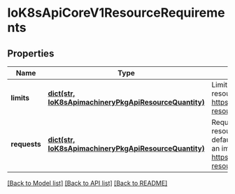 # IoK8sApiCoreV1ResourceRequirements

## Properties
Name | Type | Description | Notes
------------ | ------------- | ------------- | -------------
**limits** | [**dict(str, IoK8sApimachineryPkgApiResourceQuantity)**](IoK8sApimachineryPkgApiResourceQuantity.md) | Limits describes the maximum amount of compute resources allowed. More info: https://kubernetes.io/docs/concepts/configuration/manage-resources-containers/ | [optional] 
**requests** | [**dict(str, IoK8sApimachineryPkgApiResourceQuantity)**](IoK8sApimachineryPkgApiResourceQuantity.md) | Requests describes the minimum amount of compute resources required. If Requests is omitted for a container, it defaults to Limits if that is explicitly specified, otherwise to an implementation-defined value. More info: https://kubernetes.io/docs/concepts/configuration/manage-resources-containers/ | [optional] 

[[Back to Model list]](../README.md#documentation-for-models) [[Back to API list]](../README.md#documentation-for-api-endpoints) [[Back to README]](../README.md)


